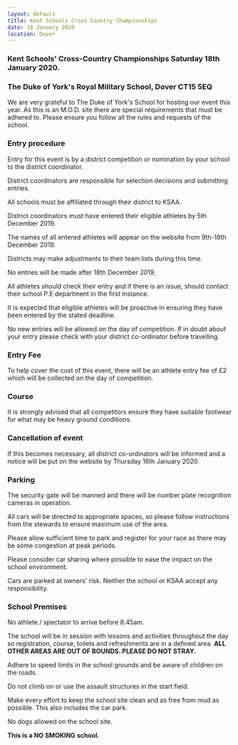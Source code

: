 ```yaml
---
layout: default
title: Kent Schools Cross Country Championships
date: 18 January 2020
location: Dover
---
```


### Kent Schools' Cross-Country Championships Saturday 18th January 2020.

### The Duke of York's Royal Military School, Dover CT15 5EQ

We are very grateful to The Duke of York's School for hosting our event this year. As this is an M.O.D. site there are special requirements that must be adhered to. Please ensure you follow all the rules and requests of the school.

### Entry procedure

Entry for this event is by a district competition or nomination by your school to the district coordinator.

District coordinators are responsible for selection decisions and submitting entries.

All schools must be affiliated through their district to KSAA.

District coordinators must have entered their eligible athletes by 5th December 2019.

The names of all entered athletes will appear on the website from 9th-18th December 2019.

Districts may make adjustments to their team lists during this time.

No entries will be made after 18th December 2019.

All athletes should check their entry and if there is an issue, should contact their school P.E department in the first instance.

It is expected that eligible athletes will be proactive in ensuring they have been entered by the stated deadline.

No new entries will be allowed on the day of competition. If in doubt about your entry please check with your district co-ordinator before travelling.

### Entry Fee

To help cover the cost of this event, there will be an athlete entry fee of &#163;2 which will be collected on the day of competition.

### Course

It is strongly advised that all competitors ensure they have suitable footwear for what may be heavy ground conditions.

### Cancellation of event

If this becomes necessary, all district co-ordinators will be informed and a notice will be put on the website by Thursday 16th January 2020.

### Parking

The security gate will be manned and there will be number plate recognition cameras in operation.

All cars will be directed to appropriate spaces, so please follow instructions from the stewards to ensure maximum use of the area.

Please allow sufficient time to park and register for your race as there may be some congestion at peak periods.

Please consider car sharing where possible to ease the impact on the school environment.

Cars are parked at owners' risk. Neither the school or KSAA accept any responsibility.

### School Premises

No athlete / spectator to arrive before 8.45am.

The school will be in session with lessons and activities throughout the day so registration, course, toilets and refreshments are in a defined area. **ALL OTHER AREAS ARE OUT OF BOUNDS. PLEASE DO NOT STRAY.**

Adhere to speed limits in the school grounds and be aware of children on the roads.

Do not climb on or use the assault structures in the start field.

Make every effort to keep the school site clean and as free from mud as possible. This also includes the car park.

No dogs allowed on the school site.

**This is a NO SMOKING school.**
